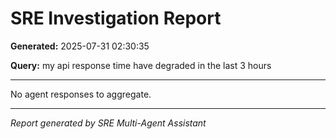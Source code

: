 # SRE Investigation Report

**Generated:** 2025-07-31 02:30:35

**Query:** my api response time have degraded in the last 3 hours

---

No agent responses to aggregate.

---
*Report generated by SRE Multi-Agent Assistant*
